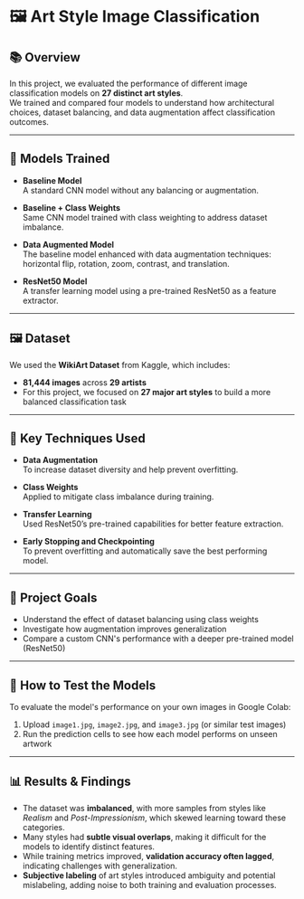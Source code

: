 # 🖼️ Art Style Image Classification

## 📚 Overview  
In this project, we evaluated the performance of different image classification models on **27 distinct art styles**.  
We trained and compared four models to understand how architectural choices, dataset balancing, and data augmentation affect classification outcomes.

---

## 🧠 Models Trained

- **Baseline Model**  
  A standard CNN model without any balancing or augmentation.

- **Baseline + Class Weights**  
  Same CNN model trained with class weighting to address dataset imbalance.

- **Data Augmented Model**  
  The baseline model enhanced with data augmentation techniques: horizontal flip, rotation, zoom, contrast, and translation.

- **ResNet50 Model**  
  A transfer learning model using a pre-trained ResNet50 as a feature extractor.

---

## 🖼️ Dataset

We used the **WikiArt Dataset** from Kaggle, which includes:

- **81,444 images** across **29 artists**
- For this project, we focused on **27 major art styles** to build a more balanced classification task

---

## 🧰 Key Techniques Used

- **Data Augmentation**  
  To increase dataset diversity and help prevent overfitting.

- **Class Weights**  
  Applied to mitigate class imbalance during training.

- **Transfer Learning**  
  Used ResNet50’s pre-trained capabilities for better feature extraction.

- **Early Stopping and Checkpointing**  
  To prevent overfitting and automatically save the best performing model.

---

## 🎯 Project Goals

- Understand the effect of dataset balancing using class weights  
- Investigate how augmentation improves generalization  
- Compare a custom CNN's performance with a deeper pre-trained model (ResNet50)

---

## 🧪 How to Test the Models

To evaluate the model's performance on your own images in Google Colab:

1. Upload `image1.jpg`, `image2.jpg`, and `image3.jpg` (or similar test images)
2. Run the prediction cells to see how each model performs on unseen artwork

---

## 📊 Results & Findings

- The dataset was **imbalanced**, with more samples from styles like _Realism_ and _Post-Impressionism_, which skewed learning toward these categories.
- Many styles had **subtle visual overlaps**, making it difficult for the models to identify distinct features.
- While training metrics improved, **validation accuracy often lagged**, indicating challenges with generalization.
- **Subjective labeling** of art styles introduced ambiguity and potential mislabeling, adding noise to both training and evaluation processes.
